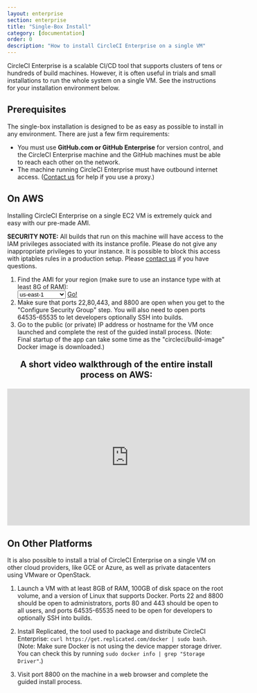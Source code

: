 ```yaml
---
layout: enterprise
section: enterprise
title: "Single-Box Install"
category: [documentation]
order: 0
description: "How to install CircleCI Enterprise on a single VM"
---
```


CircleCI Enterprise is a scalable CI/CD tool that supports clusters
of tens or hundreds of build machines. However, it is often useful
in trials and small installations to run the whole system on a single
VM. See the instructions for your installation environment below.

## Prerequisites

The single-box installation is designed to be as easy as possible to install in
any environment. There are just a few firm requirements:

- You must use **GitHub.com or GitHub Enterprise**
  for version control, and the CircleCI Enterprise machine and the GitHub machines
  must be able to reach each other on the network.
- The machine running CircleCI Enterprise must have outbound internet access.
  ([Contact us](mailto:trial-support@circleci.com) for help if you use a proxy.)

## On AWS

Installing CircleCI Enterprise on a single EC2 VM is extremely quick and
easy with our pre-made AMI.

**SECURITY NOTE:** All builds that run on this machine will have access
to the IAM privileges associated with its instance profile. Please do not
give any inappropriate privileges to your instance. It is possible to block
this access with iptables rules in a production setup. Please [contact us](mailto:trial-support@circleci.com)
if you have questions.

<ol>
<li>Find the AMI for your region (make sure to use an instance type with at least 8G of RAM):<br>

  <script>
  var amiIds = {
  "ap-northeast-1": "ami-32e6d455",
  "ap-northeast-2": "ami-2cef3242",
  "ap-southeast-1": "ami-7f22a71c",
  "ap-southeast-2": "ami-21111b42",
  "eu-central-1": "ami-7a2ef015",
  "eu-west-1": "ami-ac1a14ca",
  "sa-east-1": "ami-70026d1c",
  "us-east-1": "ami-cb6f1add",
  "us-east-2": "ami-57c7e032",
  "us-west-1": "ami-4fc8ee2f",
  "us-west-2": "ami-c24a2fa2"
  };

  var amiUpdateSelect = function() {
    var s = document.getElementById("ami-select");
    var region = s.options[s.selectedIndex].value;
    document.getElementById("ami-go").href = "https://console.aws.amazon.com/ec2/v2/home?region=" + region + "#LaunchInstanceWizard:ami=" + amiIds[region];
  };
  </script>

  <select id="ami-select" onchange="amiUpdateSelect()">
  <option value="ap-northeast-1">ap-northeast-1</option>
  <option value="ap-northeast-2">ap-northeast-2</option>
  <option value="ap-southeast-1">ap-southeast-1</option>
  <option value="ap-southeast-2">ap-southeast-2</option>
  <option value="eu-central-1">eu-central-1</option>
  <option value="eu-west-1">eu-west-1</option>
  <option value="sa-east-1">sa-east-1</option>
  <option value="us-east-1" selected="selected">us-east-1</option>
  <option value="us-east-2">us-east-2</option>
  <option value="us-west-1">us-west-1</option>
  <option value="us-west-2">us-west-2</option>
  </select>
  <a id="ami-go" href="" class="btn btn-success" data-analytics-action="{{ site.analytics.events.go_button_clicked }}" target="_blank">Go!</a>

<script>amiUpdateSelect();</script>
</li>

<li>Make sure that ports 22,80,443, and 8800 are open when you get to the "Configure Security Group" step.
You will also need to open ports 64535-65535 to let developers optionally SSH into builds.</li>

<li>Go to the public (or private) IP address or hostname for the VM once launched and complete the rest of the guided install process.
(Note: Final startup of the app can take some time as the "circleci/build-image" Docker image is downloaded.)</li>
</ol>

<p style="font-size: 20px; text-align: center"><strong>A short video walkthrough of the entire install process on AWS:</strong></p>

<iframe width="560" height="315" src="https://www.youtube.com/embed/m4plGZmZkj4" frameborder="0" allowfullscreen style="display: block; margin: 20px auto;"></iframe>

## On Other Platforms

It is also possible to install a trial of CircleCI Enterprise on a single VM on other cloud providers,
like GCE or Azure, as well as private datacenters using VMware or OpenStack.

1. Launch a VM with at least 8GB of RAM, 100GB of disk space on the root volume, and a version of Linux that supports Docker. Ports 22 and 8800
should be open to administrators, ports 80 and 443 should be open to all users, and ports 64535-65535 need to be open for developers to optionally SSH into builds.

2. Install Replicated, the tool used to package and distribute CircleCI Enterprise: `curl https://get.replicated.com/docker | sudo bash`. (Note: Make sure Docker is not using the device mapper storage driver. You can check this by running `sudo docker info | grep "Storage Driver"`.)

3. Visit port 8800 on the machine in a web browser and complete the guided install process.
